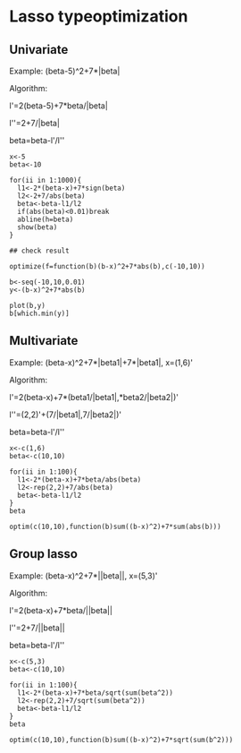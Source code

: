 # Lasso typeoptimization

## Univariate

Example: (beta-5)^2+7\*|beta|

Algorithm:

l'=2(beta-5)+7\*beta/|beta|

l''=2+7/|beta|

beta=beta-l'/l''

```
x<-5
beta<-10

for(ii in 1:1000){
  l1<-2*(beta-x)+7*sign(beta)
  l2<-2+7/abs(beta)
  beta<-beta-l1/l2
  if(abs(beta)<0.01)break
  abline(h=beta)
  show(beta)
}

## check result

optimize(f=function(b)(b-x)^2+7*abs(b),c(-10,10))

b<-seq(-10,10,0.01)
y<-(b-x)^2+7*abs(b)

plot(b,y)
b[which.min(y)]
```

## Multivariate

Example: (beta-x)^2+7\*|beta1|+7\*|beta1|, x=(1,6)'

Algorithm:

l'=2(beta-x)+7\*(beta1/|beta1|,\*beta2/|beta2|)'

l''=(2,2)'+(7/|beta1|,7/|beta2|)'

beta=beta-l'/l''

```
x<-c(1,6)
beta<-c(10,10)

for(ii in 1:100){
  l1<-2*(beta-x)+7*beta/abs(beta)
  l2<-rep(2,2)+7/abs(beta)
  beta<-beta-l1/l2
}
beta

optim(c(10,10),function(b)sum((b-x)^2)+7*sum(abs(b)))
```

## Group lasso

Example: (beta-x)^2+7\*||beta||, x=(5,3)'

Algorithm:

l'=2(beta-x)+7\*beta/||beta||

l''=2+7/||beta||

beta=beta-l'/l''

```
x<-c(5,3)
beta<-c(10,10)

for(ii in 1:100){
  l1<-2*(beta-x)+7*beta/sqrt(sum(beta^2))
  l2<-rep(2,2)+7/sqrt(sum(beta^2))
  beta<-beta-l1/l2
}
beta

optim(c(10,10),function(b)sum((b-x)^2)+7*sqrt(sum(b^2)))
```
